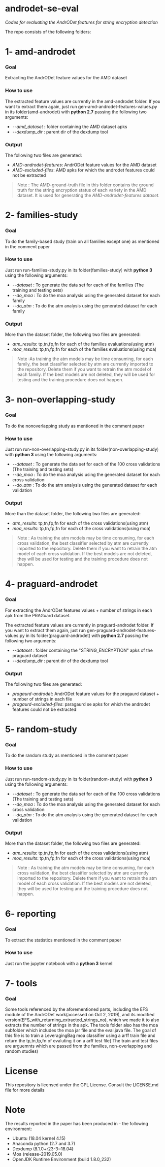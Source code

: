 # androdet-se-eval
*Codes for evaluating the AndrODet features for string encryption detection*

The repo consists of the following folders:
# 1- amd-androdet
### Goal
Extracting the AndrODet feature values for the AMD dataset
### How to use
The extracted feature values are currently in the amd-androdet folder. If you want to extract them again, just run gen-amd-androdet-features-values.py in its folder(amd-androdet) with **python 2.7** passing the following two arguments:
 * *--amd_dataset* : folder containing the AMD dataset apks
 * *--dexdump_dir* : parent dir of the dexdump tool
### Output
The following two files are generated:
 * *AMD-androdet-features*:  AndrODet feature values for the AMD dataset
 * *AMD-excluded-files*: AMD apks for which the androdet features could not be extracted
 > Note : The AMD-ground-truth file in this folder contains the ground truth for the string encryption status of each variety in the AMD dataset. It is used for generating the *AMD-androdet-features dataset*.

# 2- families-study
### Goal
To do the family-based study (train on all families except one) as mentioned in the comment paper
### How to use
Just run run-families-study.py in its folder(families-study) with **python 3** using the following arguments:
* *--dataset* : To generate the data set for each of the families (The training and testing sets)
* *--do_moa* : To do the moa analysis using the generated dataset for each family
* *--do_atm* : To do the atm analysis using the generated dataset for each family
### Output
More than the dataset folder, the following two files are generated:
 * *atm_results*:  tp,tn,fp,fn for each of the families evaluations(using  atm)
 * *moa_results*: tp,tn,fp,fn for each of the families evaluations(using moa)
> Note :As training the atm models may be time consuming, for each family, the best classifier selected by atm are currently imported to the repository. Delete them if you want to retrain the atm model of each family. If the best models are not deleted, they will be used for testing and the training procedure does not happen.


# 3- non-overlapping-study
### Goal
To do the nonoverlapping study as mentioned in the comment paper
### How to use
Just run run-non-overlapping-study.py in its folder(non-overlapping-study) with **python 3** using the following arguments:
* *--dataset* : To generate the data set for each of the 100 cross validations (The training and testing sets)
* *--do_moa* : To do the moa analysis using the generated dataset for each cross validation
* *--do_atm* : To do the atm analysis using the generated dataset for each validation
### Output
More than the dataset folder, the following two files are generated:
 * *atm_results*:  tp,tn,fp,fn for each of the cross validations(using  atm)
 * *moa_results*: tp,tn,fp,fn for each of the cross validations(using moa)
> Note : As training the atm models may be time consuming, for each cross validation, the best classifier selected by atm are currently imported to the repository. Delete them if you want to retrain the atm model of each cross validation. If the best models are not deleted, they will be used for testing and the training procedure does not happen.


# 4- praguard-androdet
### Goal
For extracting the AndrODet features values + number of strings in each apk from the PRAGuard dataset.

The extracted feature values are currently in praguard-androdet folder. If you want to extract them again, just run gen-praguard-androdet-features-values.py in its folder(praguard-androdet) with **python 2.7** passing the following two arguments:
 * *--dataset* : folder containing the "STRING_ENCRYPTION" apks of the praguard dataset
 * *--dexdump_dir* : parent dir of the dexdump tool
### Output
The following two files are generated:
 * *pragaurd-androdet*:  AndrODet feature values for the pragaurd dataset + number of strings in each file
 * *pragaurd-excluded-files*: paragaurd se apks for which the androdet features could not be extracted



# 5- random-study
### Goal
To do the random study as mentioned in the comment paper
### How to use
Just run run-random-study.py in its folder(random-study) with **python 3** using the following arguments:
* *--dataset* : To generate the data set for each of the 100 cross validations (The training and testing sets)
* *--do_moa* : To do the moa analysis using the generated dataset for each cross validation
* *--do_atm* : To do the atm analysis using the generated dataset for each validation
### Output
More than the dataset folder, the following two files are generated:
 * *atm_results*:  tp,tn,fp,fn for each of the cross validations(using  atm)
 * *moa_results*: tp,tn,fp,fn for each of the cross validations(using moa)
> Note : As training the atm models may be time consuming, for each cross validation, the best classifier selected by atm are currently imported to the repository. Delete them if you want to retrain the atm model of each cross validation. If the best models are not deleted, they will be used for testing and the training procedure does not happen.

# 6- reporting
### Goal
To extract the statistics mentioned in the comment paper
### How to use
Just run the jupyter notebook with a **python 3** kernel

# 7- tools
### Goal
Some tools referenced by the aforementioned parts, including the EFS module of the AndrODet work(accessed on Oct 2, 2019), and its modified version(EFS_with_returning_extracted_strings_no), which we made it to also extracts the number of strings in the apk. The tools folder also has the moa subfolder which includes the moa jar file and the eval.java file.  The goal of this file is to train a LeveragingBag moa classifier using a arff train file and return the  tp,tn,fp,fn of evaluting it on a arff test file( The train and test files are arguemnts which are passed from the families, non-overlapping and random studies)

# License
This repository is licensed under the GPL License. Consult the LICENSE.md file for more details

# Note
The results reported in the paper has been produced in  - the following environment:
 - Ubuntu (18.04 kernel 4.15)
 - Anaconda python
   (2.7 and 3.7)
 - Dexdump (8.1.0+r23-3~18.04)
 - Moa (release-2019.05.0)
 - OpenJDK Runtime Environment (build 1.8.0_232)
